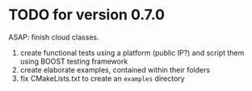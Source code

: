 # TODO for version 0.7.0

ASAP: finish cloud classes.

1. create functional tests using a platform (public IP?) and script them using BOOST testing framework
2. create elaborate examples, contained within their folders
4. fix CMakeLists.txt to create an `examples` directory
